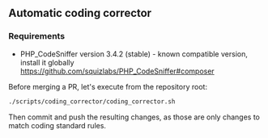 ## Automatic coding corrector

### Requirements
 - PHP\_CodeSniffer version 3.4.2 (stable) - known compatible version, install it globally https://github.com/squizlabs/PHP_CodeSniffer#composer

Before merging a PR, let's execute from the repository root:
```bash
./scripts/coding_corrector/coding_corrector.sh
```

Then commit and push the resulting changes, as those are only changes to match coding standard rules.
